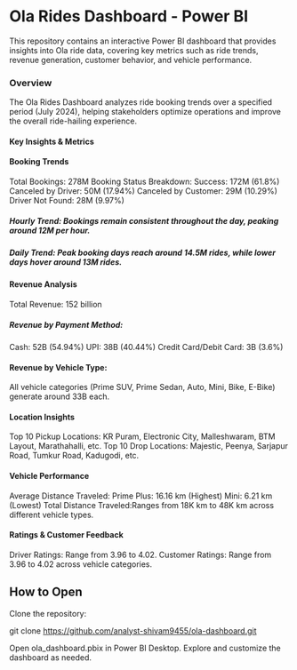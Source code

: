 #  Ola Rides Dashboard - Power BI

This repository contains an interactive Power BI dashboard that provides insights into Ola ride data, covering key metrics such as ride trends, revenue generation, customer behavior, and vehicle performance.


### Overview

The Ola Rides Dashboard analyzes ride booking trends over a specified period (July 2024), helping stakeholders optimize operations and improve the overall ride-hailing experience.

#### Key Insights & Metrics

#### Booking Trends
Total Bookings: 278M
Booking Status Breakdown:
Success: 172M (61.8%)
Canceled by Driver: 50M (17.94%)
Canceled by Customer: 29M (10.29%)
Driver Not Found: 28M (9.97%)

##### Hourly Trend: Bookings remain consistent throughout the day, peaking around 12M per hour.

##### Daily Trend: Peak booking days reach around 14.5M rides, while lower days hover around 13M rides.

#### Revenue Analysis
Total Revenue: 152 billion

##### Revenue by Payment Method:
Cash: 52B (54.94%)
UPI: 38B (40.44%)
Credit Card/Debit Card: 3B (3.6%)

#### Revenue by Vehicle Type:
All vehicle categories (Prime SUV, Prime Sedan, Auto, Mini, Bike, E-Bike) generate around 33B each.

#### Location Insights
Top 10 Pickup Locations: KR Puram, Electronic City, Malleshwaram, BTM Layout, Marathahalli, etc.
Top 10 Drop Locations: Majestic, Peenya, Sarjapur Road, Tumkur Road, Kadugodi, etc.

#### Vehicle Performance
Average Distance Traveled:
Prime Plus: 16.16 km (Highest)
Mini: 6.21 km (Lowest)
Total Distance Traveled:Ranges from 18K km to 48K km across different vehicle types.

#### Ratings & Customer Feedback
Driver Ratings: Range from 3.96 to 4.02.
Customer Ratings: Range from 3.96 to 4.02 across vehicle categories.


## How to Open
Clone the repository:

git clone https://github.com/analyst-shivam9455/ola-dashboard.git

Open ola_dashboard.pbix in Power BI Desktop.
Explore and customize the dashboard as needed.
